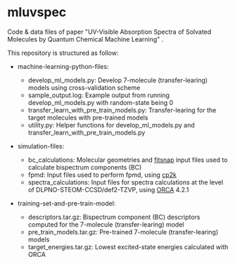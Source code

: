 # mluvspec
Code & data files of paper "UV-Visible Absorption Spectra of Solvated Molecules by Quantum Chemical Machine Learning" . 

This repository is structured as follow:
* machine-learning-python-files:
    * develop_ml_models.py: Develop 7-molecule (transfer-learing) models using cross-validation scheme
    * sample_output.log: Example output from running develop_ml_models.py with random-state being 0
    * transfer_learn_with_pre_train_models.py: Transfer-learing for the target molecules with pre-trained models
    * utility.py: Helper functions for develop_ml_models.py and transfer_learn_with_pre_train_models.py
    
* simulation-files:
  * bc_calculations: Molecular geometries and [fitsnap](https://github.com/FitSNAP/FitSNAP) input files used to calculate bispectrum components (BC)
  * fpmd: Input files used to perform fpmd, using [cp2k](https://www.cp2k.org/)
  * spectra_calculations: Input files for spectra calculations at the level of DLPNO-STEOM-CCSD/def2-TZVP, using [ORCA](https://orcaforum.kofo.mpg.de/app.php/portal) 4.2.1
  
* training-set-and-pre-train-model:
   * descriptors.tar.gz: Bispectrum component (BC) descriptors computed for the 7-molecule (transfer-learing) model
   * pre_train_models.tar.gz: Pre-trained 7-molecule (transfer-learing) models
   * target_energies.tar.gz: Lowest excited-state energies calculated with ORCA
